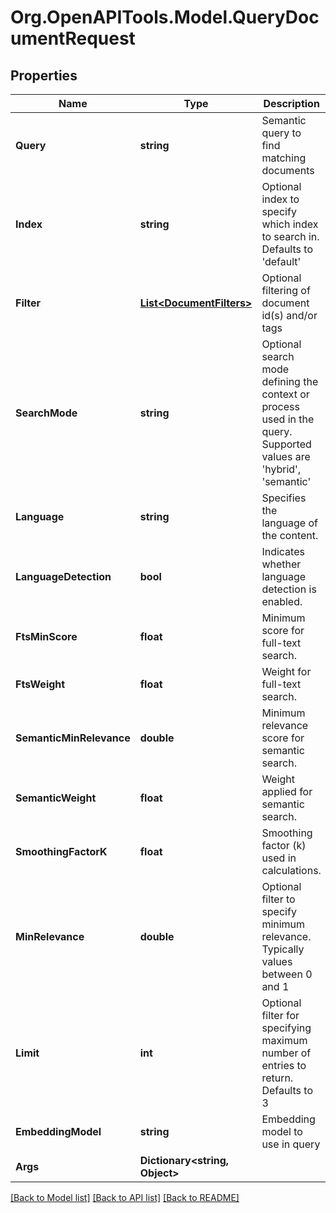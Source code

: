 # Org.OpenAPITools.Model.QueryDocumentRequest

## Properties

Name | Type | Description | Notes
------------ | ------------- | ------------- | -------------
**Query** | **string** | Semantic query to find matching documents | [optional] 
**Index** | **string** | Optional index to specify which index to search in. Defaults to &#39;default&#39; | [optional] 
**Filter** | [**List&lt;DocumentFilters&gt;**](DocumentFilters.md) | Optional filtering of document id(s) and/or tags | [optional] 
**SearchMode** | **string** | Optional search mode defining the context or process used in the query. Supported values are &#39;hybrid&#39;, &#39;semantic&#39; | [optional] 
**Language** | **string** | Specifies the language of the content. | [optional] 
**LanguageDetection** | **bool** | Indicates whether language detection is enabled. | [optional] 
**FtsMinScore** | **float** | Minimum score for full-text search. | [optional] 
**FtsWeight** | **float** | Weight for full-text search. | [optional] 
**SemanticMinRelevance** | **double** | Minimum relevance score for semantic search. | [optional] 
**SemanticWeight** | **float** | Weight applied for semantic search. | [optional] 
**SmoothingFactorK** | **float** | Smoothing factor (k) used in calculations. | [optional] 
**MinRelevance** | **double** | Optional filter to specify minimum relevance. Typically values between 0 and 1 | [optional] 
**Limit** | **int** | Optional filter for specifying maximum number of entries to return. Defaults to 3 | [optional] 
**EmbeddingModel** | **string** | Embedding model to use in query | [optional] 
**Args** | **Dictionary&lt;string, Object&gt;** |  | [optional] 

[[Back to Model list]](../../README.md#documentation-for-models) [[Back to API list]](../../README.md#documentation-for-api-endpoints) [[Back to README]](../../README.md)

